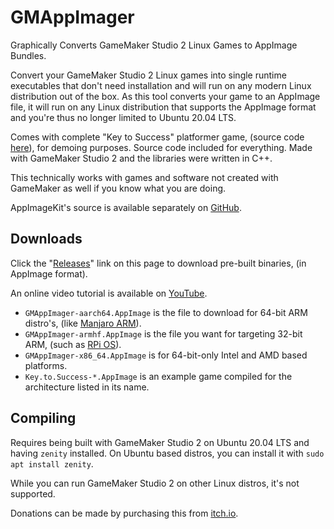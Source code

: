 # GMAppImager
Graphically Converts GameMaker Studio 2 Linux Games to AppImage Bundles.

Convert your GameMaker Studio 2 Linux games into single runtime executables that don't need installation and will run on any modern Linux distribution out of the box. As this tool converts your game to an AppImage file, it will run on any Linux distribution that supports the AppImage format and you're thus no longer limited to Ubuntu 20.04 LTS. 

Comes with complete "Key to Success" platformer game, (source code [here](https://samuel-venable.itch.io/key-to-success)), for demoing purposes. Source code included for everything. Made with GameMaker Studio 2 and the libraries were written in C++. 

This technically works with games and software not created with GameMaker as well if you know what you are doing. 

AppImageKit's source is available separately on [GitHub](https://github.com/AppImage/AppImageKit).  

## Downloads
Click the "[Releases](https://github.com/time-killer-games/GMAppImager/releases)" link on this page to download pre-built binaries, (in AppImage format). 

An online video tutorial is available on [YouTube](https://www.youtube.com/watch?v=csFavUl1pAA).

- `GMAppImager-aarch64.AppImage` is the file to download for 64-bit ARM distro's, (like [Manjaro ARM](https://manjaro.org/download/#ARM)).
- `GMAppImager-armhf.AppImage` is the file you want for targeting 32-bit ARM, (such as [RPi OS](https://www.raspberrypi.com/software/)).
- `GMAppImager-x86_64.AppImage` is for 64-bit-only Intel and AMD based platforms.
- `Key.to.Success-*.AppImage` is an example game compiled for the architecture listed in its name.

## Compiling
Requires being built with GameMaker Studio 2 on Ubuntu 20.04 LTS and having `zenity` installed. On Ubuntu based distros, you can install it with `sudo apt install zenity`. 

While you can run GameMaker Studio 2 on other Linux distros, it's not supported. 

Donations can be made by purchasing this from [itch.io](https://samuel-venable.itch.io/gmappimager).
